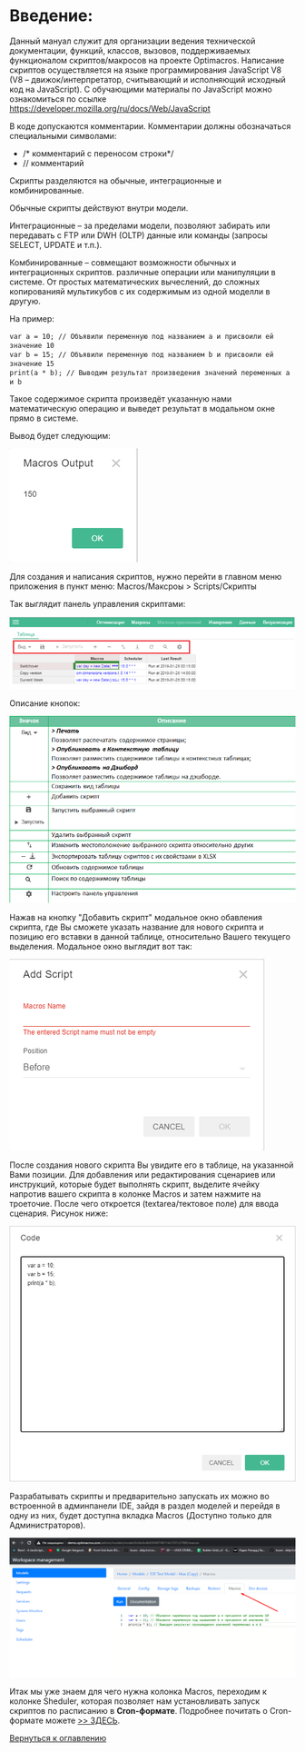 # Введение:

Данный мануал служит для организации ведения технической документации, функций, классов, вызовов, поддерживаемых
 функционалом скриптов/макросов на проекте Optimacros. Написание скриптов осуществляется на языке программирования
  JavaScript V8 (V8 – движок/интерпретатор, считывающий и исполняющий исходный код на JavaScript). С обучающими 
  материалы по JavaScript можно ознакомиться по ссылке https://developer.mozilla.org/ru/docs/Web/JavaScript
  
  В коде допускаются комментарии. Комментарии должны обозначаться специальными символами:
  -	/* комментарий с переносом 
  строки*/
  -	// комментарий 

  
  Скрипты разделяются на обычные, интеграционные и комбинированные. 
  
  Обычные скрипты действуют внутри модели. 
  
  Интеграционные – за пределами модели, позволяют забирать или передавать с FTP или DWH (OLTP) данные или команды 
  (запросы SELECT, UPDATE и т.п.).
   
  Комбинированные – совмещают возможности обычных и интеграционных скриптов. различные 
  операции или манипуляции в системе. От 
  простых математических вычеслений, до сложных копированияй мультикубов с их содержимым из одной моделли в другую. 
  
  На пример:
```
var a = 10; // Объявили переменную под названием a и присвоили ей значение 10
var b = 15; // Объявили переменную под названием b и присвоили ей значение 15
print(a * b); // Выводим результат произведения значений переменных a и b
```

Такое содержимое скрипта произведёт указанную нами математическую операцию и выведет результат в модальном окне прямо в
 системе.

Вывод будет следующим:

![](contentExample.png)

Для создания и написания скриптов, нужно перейти в главном меню приложения в пункт меню: 
Macros/Максроы > Scripts/Скрипты

Так выглядит панель управления скриптами:


![](toolbarOfScripts.png)

Описание кнопок:

![](manualButtons.png)

Нажав на кнопку "Добавить скрипт" модальное окно обавления скрипта, где Вы сможете указать название для нового скрипта и
позицию его вставки в данной таблице, относительно Вашего текущего выделения. Модальное окно выглядит вот так:

![](modalAddScript.png)

После создания нового скрипта Вы увидите его в таблице, на указанной Вами позиции. Для добавления или редактирования
 сценариев или инструкций, которые будет выполнять скрипт, выделите ячейку напротив вашего скрипта в колонке Macros и
 затем нажмите на троеточие. После чего откроется (textarea/тектовое поле) для ввода сценария. Рисунок ниже:
 
 ![](scriptTextarea.png)
 
Разрабатывать скрипты и предварительно запускать их можно во встроенной в админпанели IDE, зайдя в раздел моделей и
 перейдя в одну из них, будет доступна вкладка Macros (Доступно только для Администраторов).
 
 ![](macrosTab.png)
 
 Итак мы уже знаем для чего нужна колонка Macros, переходим к колонке Sheduler, которая позволяет нам установливать 
 запуск скриптов по расписанию в **Cron-формате**. Подробнее почитать о Cron-формате можете [>> ЗДЕСЬ](cronFormat.md). 

[Вернуться к оглавлению](index.md)